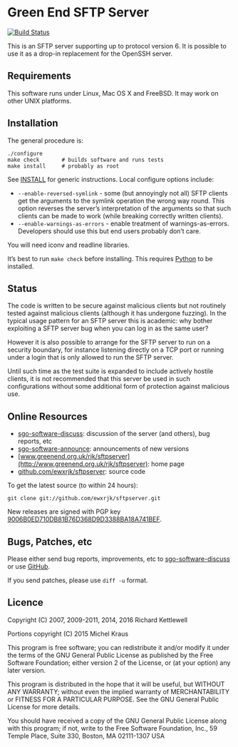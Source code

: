 Green End SFTP Server
=====================

[![Build Status](https://travis-ci.org/ewxrjk/sftpserver.svg?branch=master)](https://travis-ci.org/ewxrjk/sftpserver)

This is an SFTP server supporting up to protocol version 6.  It is
possible to use it as a drop-in replacement for the OpenSSH server.

Requirements
------------

This software runs under Linux, Mac OS X and FreeBSD.  It may work
on other UNIX platforms.

Installation
------------

The general procedure is:

    ./configure
    make check       # builds software and runs tests
    make install     # probably as root

See [INSTALL](INSTALL) for generic instructions.  Local configure
options include:

* `--enable-reversed-symlink` - some (but annoyingly not all) SFTP
clients get the arguments to the symlink operation the wrong way
round.  This option reverses the server’s interpretation of the
arguments so that such clients can be made to work (while breaking
correctly written clients).
* `--enable-warnings-as-errors` - enable treatment of
warnings-as-errors.  Developers should use this but end users probably
don’t care.

You will need iconv and readline libraries.

It’s best to run `make check` before installing.  This requires
[Python](http://www.python.org/) to be installed.

Status
------

The code is written to be secure against malicious clients but not
routinely tested against malicious clients (although it has undergone fuzzing).
In the typical usage
pattern for an SFTP server this is academic: why bother exploiting a
SFTP server bug when you can log in as the same user?

However it is also possible to arrange for the SFTP server to run on
a security boundary, for instance listening directly on a TCP port
or running under a login that is only allowed to run the SFTP
server.

Until such time as the test suite is expanded to include actively
hostile clients, it is not recommended that this server be used in
such configurations without some additional form of protection
against malicious use.

Online Resources
----------------

* [sgo-software-discuss](http://www.chiark.greenend.org.uk/mailman/listinfo/sgo-software-discuss): discussion of the server (and others), bug reports, etc
* [sgo-software-announce](http://www.chiark.greenend.org.uk/mailman/listinfo/sgo-software-announce): announcements of new versions
* [www.greenend.org.uk/rjk/sftpserver](http://www.greenend.org.uk/rjk/sftpserver): home page
* [github.com/ewxrjk/sftpserver](https://github.com/ewxrjk/sftpserver): source code

To get the latest source (to within 24 hours):

    git clone git://github.com/ewxrjk/sftpserver.git

New releases are signed with PGP key
[9006B0ED710DB81B76D368D9D3388BA18A741BEF](http://www.greenend.org.uk/rjk/misc/8A741BEF.asc).

Bugs, Patches, etc
------------------

Please either send bug reports, improvements, etc to
[sgo-software-discuss](http://www.chiark.greenend.org.uk/mailman/listinfo/sgo-software-discuss)
or use [GitHub](https://github.com/ewxrjk/sftpserver).

If you send patches, please use `diff -u` format.

Licence
-------

Copyright (C) 2007, 2009-2011, 2014, 2016 Richard Kettlewell

Portions copyright (C) 2015 Michel Kraus

This program is free software; you can redistribute it and/or modify
it under the terms of the GNU General Public License as published by
the Free Software Foundation; either version 2 of the License, or
(at your option) any later version.

This program is distributed in the hope that it will be useful, but
WITHOUT ANY WARRANTY; without even the implied warranty of
MERCHANTABILITY or FITNESS FOR A PARTICULAR PURPOSE.  See the GNU
General Public License for more details.

You should have received a copy of the GNU General Public License
along with this program; if not, write to the Free Software
Foundation, Inc., 59 Temple Place, Suite 330, Boston, MA 02111-1307
USA
